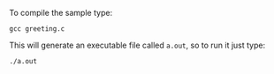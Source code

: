 To compile the sample type:

    gcc greeting.c

This will generate an executable file called `a.out`, so to run it just type:

    ./a.out
